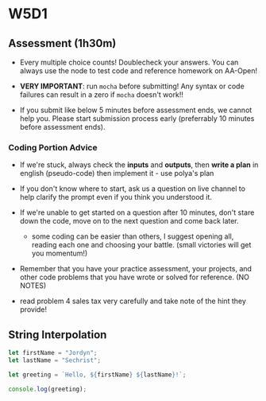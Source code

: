 # W5D1

## Assessment (1h30m)

- Every multiple choice counts! Doublecheck your answers. You can always use the node to test code and reference homework on AA-Open!

- **VERY IMPORTANT**: run `mocha` before submitting! Any syntax or code failures can result in a zero if `mocha` doesn't work!!
  
- If you submit like below 5 minutes before assessment ends, we cannot help you. Please start submission process early (preferrably 10 minutes before assessment ends).

### Coding Portion Advice

- If we're stuck, always check the **inputs** and **outputs**, then **write a plan** in english (pseudo-code) then implement it - use polya's plan

- If you don't know where to start, ask us a question on live channel to help clarify the prompt even if you think you understood it.

- If we're unable to get started on a question after 10 minutes, don't stare down the code, move on to the next question and come back later.  
  - some coding can be easier than others, I suggest opening all, reading each one and choosing your battle. (small victories will get you momentum!)

- Remember that you have your practice assessment, your projects, and other code problems that you have wrote or solved for reference. (NO NOTES)

- read problem 4 sales tax very carefully and take note of the hint they provide!

## String Interpolation

```js
let firstName = "Jordyn";
let lastName = "Sechrist";

let greeting = `Hello, ${firstName} ${lastName}!`;

console.log(greeting);
```
